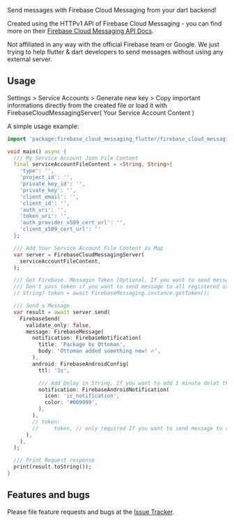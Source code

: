 Send messages with Firebase Cloud Messaging from your dart backend!

Created using the HTTPv1 API of Firebase Cloud Messaging - you can find more on their [Firebase Cloud Messaging API Docs](https://firebase.google.com/docs/reference/fcm/rest/v1/projects.messages).

Not affiliated in any way with the official Firebase team or Google. We just trying to help flutter & dart developers to send messages without using any external server.

## Usage

Settings > Service Accounts > Generate new key > Copy important informations directly from the created file or load it with FirebaseCloudMessagingServer( Your Service Account Content )

A simple usage example:

```dart
import 'package:firebase_cloud_messaging_flutter/firebase_cloud_messaging_flutter.dart';

void main() async {
  /// My Service Account Json File Content
  final serviceAccountFileContent = <String, String>{
    'type': '',
    'project_id': '',
    'private_key_id': '',
    'private_key': '',
    'client_email': '',
    'client_id': '',
    'auth_uri': '',
    'token_uri': '',
    'auth_provider_x509_cert_url': '',
    'client_x509_cert_url': ''
  };

  /// Add Your Service Account File Content as Map
  var server = FirebaseCloudMessagingServer(
    serviceAccountFileContent,
  );

  /// Get Firebase  Messagin Token [Optional, If you want to send message to specific user]
  /// Don't pass token if you want to send message to all registered users
  // String? token = await FirebaseMessaging.instance.getToken();

  /// Send a Message
  var result = await server.send(
    FirebaseSend(
      validate_only: false,
      message: FirebaseMessage(
        notification: FirebaseNotification(
          title: 'Package by Ottoman',
          body: 'Ottoman added something new! 🔥',
        ),
        android: FirebaseAndroidConfig(
          ttl: '3s',

          /// Add Delay in String. If you want to add 1 minute delat then add it like "60s"
          notification: FirebaseAndroidNotification(
            icon: 'ic_notification',
            color: '#009999',
          ),
        ),
        // token:
        //     token, // only required If you want to send message to specific user.
      ),
    ),
  );

  /// Print Request response
  print(result.toString());
}

```

## Features and bugs

Please file feature requests and bugs at the [Issue Tracker](https://github.com/OttomanDeveloper/firebase_cloud_messaging_flutter/issues).